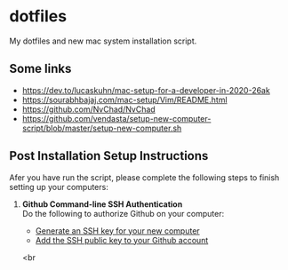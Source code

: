 # dotfiles
My dotfiles and new mac system installation script.

## Some links

- https://dev.to/lucaskuhn/mac-setup-for-a-developer-in-2020-26ak
- https://sourabhbajaj.com/mac-setup/Vim/README.html
- https://github.com/NvChad/NvChad
- https://github.com/vendasta/setup-new-computer-script/blob/master/setup-new-computer.sh

## Post Installation Setup Instructions
Afer you have run the script, please complete the following steps to finish setting up your computers:

   
1. **Github Command-line SSH Authentication**\
   Do the following to authorize Github on your computer:
   - [Generate an SSH key for your new computer][generate key]
   - [Add the SSH public key to your Github account][add to github]
     
   [generate key]: https://help.github.com/en/github/authenticating-to-github/generating-a-new-ssh-key-and-adding-it-to-the-ssh-agent
   [add to github]: https://help.github.com/en/github/authenticating-to-github/adding-a-new-ssh-key-to-your-github-account
   
   <br

